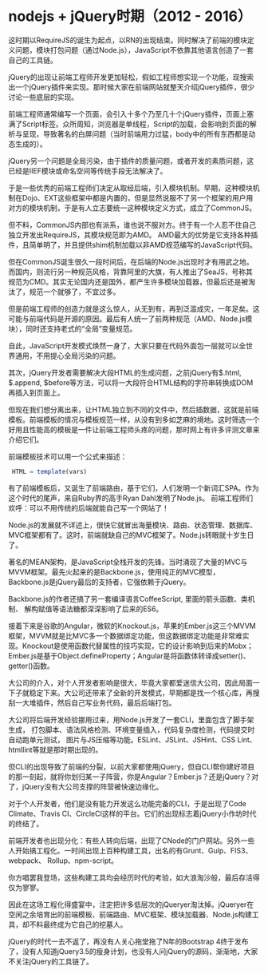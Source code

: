 
# nodejs + jQuery时期（2012 - 2016）

这时期以RequireJS的诞生为起点，以RN的出现结束。同时解决了前端的模块定义问题，模块打包问题（通过Node.js），JavaScript不依靠其他语言创造了一套自己的工具链。

jQuery的出现让前端工程师开发更加轻松，假如工程师想实现一个功能，现搜索出一个jQuery插件来实现。那时候大家在前端网站就整天介绍jQuery插件，很少讨论一些底层的实现。

前端工程师通常编写一个页面，会引入十多个乃至几十个jQuery插件，页面上塞满了Script标签。众所周知，浏览器是单线程，Script的加载，会影响到页面的解析与呈现，导致著名的白屏问题（当时前端用力过猛，body中的所有东西都是动态生成的）。

jQuery另一个问题是全局污染，由于插件的质量问题，或者开发的素质问题，这已经是IIEF模块或命名空间等传统手段无法解决了。

于是一些优秀的前端工程师们决定从取经后端，引入模块机制。早期，这种模块机制在Dojo、EXT这些框架中都是内置的，但是显然说服不了另一个框架的用户用对方的模块机制，于是有人立志要统一这种模块定义方式，成立了CommonJS。

但不料，CommonJS内部也有派系，谁也说不服对方。终于有一个人忍不住自己独立开发出RequireJS，其模块规范即为AMD。 AMD最大的优势是它支持各种插件，且简单明了，并且提供shim机制加载以非AMD规范编写的JavaScript代码。

但在CommonJS诞生很久一段时间后，在后端的Node.js出现时才有用武之地。而国内，则流行另一种规范风格，背靠阿里的大旗，有人推出了SeaJS，号称其规范为CMD。其实无论国内还是国外，都产生许多模块加载器，但最后还是被淘汰了，规范一个就够了，不宜过多。

但是前端工程师的创造力就是这么惊人，从无到有，再到泛滥成灾，一年足矣。这可能与前端代码是开源的原因。最后有人统一了前两种规范（AMD、Node.js模块），同时还支持老式的“全局”变量规范。

自此，JavaScript开发模式焕然一身了，大家只要在代码外面包一层就可以全世界通用，不用提心全局污染的问题。

其次，jQuery开发者需要解决大段HTML的生成问题，之前jQuery有$.html, $.append, $before等方法，可以将一大段符合HTML结构的字符串转换成DOM再插入到页面上。

但现在我们想分离出来，让HTML独立到不同的文件中，然后插数据，这就是前端模板。前端模板的情况与模板规范一样，从没有到多如芝麻的境地。这时筛选一个好用且性能高的模板是一件让前端工程师头疼的问题，那时网上有许多评测文章来介绍它们。

前端模板技术可以用一个公式来描述：

```js
 HTML = template(vars)
```

有了前端模板后，又诞生了前端路由，基于它们，人们发明一个新词汇SPA。作为这个时代的尾声，来自Ruby界的高手Ryan Dahl发明了Node.js。 前端工程师们欢呼：可以不用传统的后端就能自己写一个网站了！

Node.js的发展就不详述上，很快它就冒出海量模块、路由、状态管理、数据库、MVC框架都有了。这时，前端就缺自己的MVC框架了。Node.js转眼就十岁生日了。

著名的MEAN架构，是JavaScript全栈开发的先锋。当时涌现了大量的MVC与MVVM框架。最先火起来的是Backbone.js，使用纯正的MVC模型， Backbone.js是jQuery最后的支持者，它强依赖于jQuery。

Backbone.js的作者还搞了另一套编译语言CoffeeScript, 里面的箭头函数、类机制、 解构赋值等语法糖都深深影响了后来的ES6。

接着下来是谷歌的Angular，微软的Knockout.js，苹果的Ember.js这三个MVVM框架，MVVM就是比MVC多一个数据绑定功能，但这数据绑定功能是非常难实现。Knockout是使用函数代替属性的技巧实现，它的设计影响到后来的Mobx；Ember.js是基于Object.defineProperty；Angular是将函数体转译成setter()、getter()函数。

大公司的介入，对个人开发者影响是很大，毕竟大家都爱迷信大公司，因此局面一下子就稳定下来。大公司还带来了全新的开发模式，早期都是找一个核心库，再搜刮一大堆插件，然后自己写业务代码，最后后端打包。

大公司将后端开发经验挪用过来，用Node.js开发了一套CLI，里面包含了脚手架生成， 打包脚本、语法风格检测、环境变量插入，代码复杂度检测，代码提交时自动跑单元测试， 图片与JS压缩等功能。ESLint、JSLint、JSHint、CSS Lint、 htmllint等就是那时期出现的。

但CLI的出现导致了前端的分裂，以前大家都使用jQuery，但自CLI帮你建好项目的那一刻起，就将你划归某一子阵营，你是Angular？Ember.js？还是jQuery？对了，jQuery没有大公司支撑的阵营被快速边缘化。

对于个人开发者，他们是没有能力开发这么功能完备的CLI，于是出现了Code Climate、Travis CI、CircleCI这样的平台。它们的出现标志着jQuery小作坊时代的终结了。

前端开发者也出现分化：有些人转向后端，出现了CNode的门户网站。另外一些人开始搞工程化。一时间出现上百种构建工具，出名的有Grunt、Gulp、FIS3、webpack、 Rollup、npm-script。

你方唱罢我登场，这些构建工具均会经历时代的考验，如大浪淘沙般，最后存活得仅为寥寥。

因此在这场工程化得盛宴中，注定把许多低层次的jQueryer淘汰掉。jQueryer在空闲之余培育出的前端模板、前端路由、MVC框架、模块加载器、Node.js构建工具，却不料最终成为它自己的挖墓人。

jQuery的时代一去不返了，再没有人关心拖堂拖了N年的Bootstrap 4终于发布了，没有人知道jQuery3.5的瘦身计划，也没有人问jQuery的源码，渐渐地，大家不关注jQuery的工具链了。